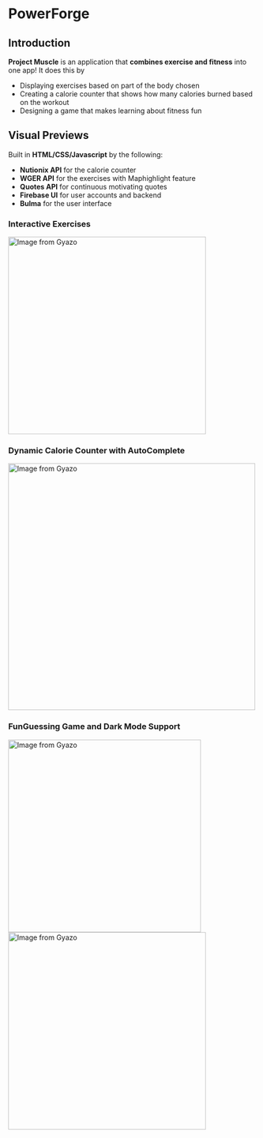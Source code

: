 # PowerForge

## Introduction

**Project Muscle** is an application that **combines exercise and fitness** into one app! It does this by
- Displaying exercises based on part of the body chosen
- Creating a calorie counter that shows how many calories burned based on the workout
- Designing a game that makes learning about fitness fun

## Visual Previews

Built in **HTML/CSS/Javascript** by the following:
- **Nutionix API** for the calorie counter
- **WGER API** for the exercises with Maphighlight feature
- **Quotes API** for continuous motivating quotes
- **Firebase UI** for user accounts and backend
- **Bulma** for the user interface

### Interactive Exercises

<a href="https://gyazo.com/e192b94ef202c3566fff6764dc541e00"><img src="https://i.gyazo.com/e192b94ef202c3566fff6764dc541e00.gif" alt="Image from Gyazo" width="400"/></a>

### Dynamic Calorie Counter with AutoComplete

<a href="https://gyazo.com/8e0bb9200ef70630180b5190eb65f69a"><img src="https://i.gyazo.com/8e0bb9200ef70630180b5190eb65f69a.gif" alt="Image from Gyazo" width="500"/></a>

### FunGuessing Game and Dark Mode Support
 
<a href="https://gyazo.com/777aa41a5be9eeec12928fa46ec196aa"><img src="https://i.gyazo.com/777aa41a5be9eeec12928fa46ec196aa.gif" alt="Image from Gyazo" width="390"/></a>
<a href="https://gyazo.com/32bde504c33c6f5b173e37a5d0114dc3"><img src="https://i.gyazo.com/32bde504c33c6f5b173e37a5d0114dc3.gif" alt="Image from Gyazo" width="400"/></a>



